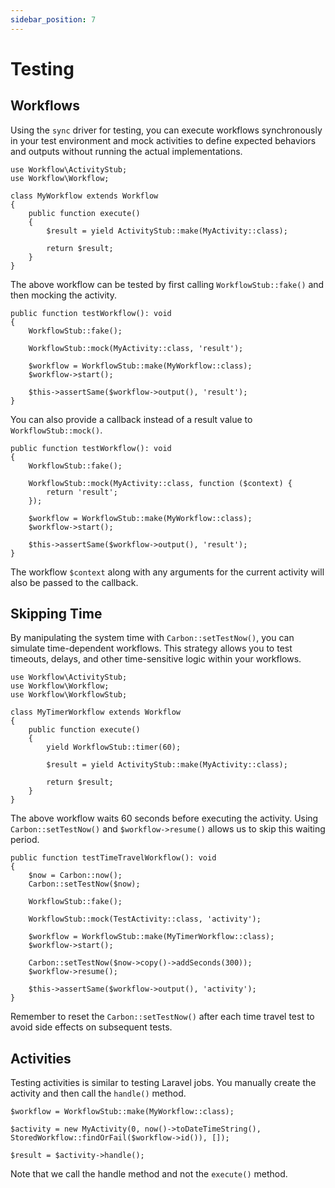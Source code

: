 ```yaml
---
sidebar_position: 7
---
```


# Testing

## Workflows

Using the `sync` driver for testing, you can execute workflows synchronously in your test environment and mock activities to define expected behaviors and outputs without running the actual implementations.

```
use Workflow\ActivityStub;
use Workflow\Workflow;

class MyWorkflow extends Workflow
{
    public function execute()
    {
        $result = yield ActivityStub::make(MyActivity::class);

        return $result;
    }
}
```

The above workflow can be tested by first calling `WorkflowStub::fake()` and then mocking the activity.

```
public function testWorkflow(): void
{
    WorkflowStub::fake();

    WorkflowStub::mock(MyActivity::class, 'result');

    $workflow = WorkflowStub::make(MyWorkflow::class);
    $workflow->start();

    $this->assertSame($workflow->output(), 'result');
}
```

You can also provide a callback instead of a result value to ` WorkflowStub::mock()`.

```
public function testWorkflow(): void
{
    WorkflowStub::fake();

    WorkflowStub::mock(MyActivity::class, function ($context) {
        return 'result';
    });

    $workflow = WorkflowStub::make(MyWorkflow::class);
    $workflow->start();

    $this->assertSame($workflow->output(), 'result');
}
```

The workflow `$context` along with any arguments for the current activity will also be passed to the callback.

## Skipping Time

By manipulating the system time with `Carbon::setTestNow()`, you can simulate time-dependent workflows. This strategy allows you to test timeouts, delays, and other time-sensitive logic within your workflows.

```
use Workflow\ActivityStub;
use Workflow\Workflow;
use Workflow\WorkflowStub;

class MyTimerWorkflow extends Workflow
{
    public function execute()
    {
        yield WorkflowStub::timer(60);

        $result = yield ActivityStub::make(MyActivity::class);

        return $result;
    }
}
```

The above workflow waits 60 seconds before executing the activity. Using `Carbon::setTestNow()` and `$workflow->resume()` allows us to skip this waiting period.

```
public function testTimeTravelWorkflow(): void
{
    $now = Carbon::now();
    Carbon::setTestNow($now);

    WorkflowStub::fake();

    WorkflowStub::mock(TestActivity::class, 'activity');

    $workflow = WorkflowStub::make(MyTimerWorkflow::class);
    $workflow->start();

    Carbon::setTestNow($now->copy()->addSeconds(300));
    $workflow->resume();

    $this->assertSame($workflow->output(), 'activity');
}
```

Remember to reset the `Carbon::setTestNow()` after each time travel test to avoid side effects on subsequent tests.

## Activities

Testing activities is similar to testing Laravel jobs. You manually create the activity and then call the `handle()` method.

```
$workflow = WorkflowStub::make(MyWorkflow::class);

$activity = new MyActivity(0, now()->toDateTimeString(), StoredWorkflow::findOrFail($workflow->id()), []);

$result = $activity->handle();
```

Note that we call the handle method and not the `execute()` method.
